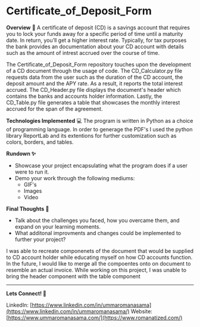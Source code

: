# Certificate_of_Deposit_Form

**Overview** 👾
A certificate of deposit (CD) is a savings account that requires you to lock your funds away for a specific period of time until a maturity date. In return, you’ll get a higher interest rate. Typically, for tax purposes the bank provides an documentation about your CD account with details such as the amount of intrest accrued over the course of time.

The Certificate_of_Deposit_Form repository touches upon the development of a CD document through the usage of code. The CD_Calculator.py file requests data from the user such as the duration of the CD account, the deposit amount and the APY rate. As a result, it reports the total interest accrued. The CD_Header.py file displays the document's header which contains the banks and accounts holder information. Lastly, the CD_Table.py file generates a table that showcases the monthly interest accrued for the span of the agreement.

**Technologies Implemented** 💻
The program is written in Python as a choice of programming language. In order to generage the PDF's I used the python library ReportLab and its extentions for further customization such as colors, borders, and tables.

**Rundown ✨**
- Showcase your project encapsulating what the program does if a user were to run it.
- Demo your work through the following mediums:
    - GIF's
    - Images
    - Video

**Final Thoughts** 🧠

- Talk about the challenges you faced, how you overcame them, and expand on your learning moments.
- What additonal improvments and changes could be implemented to further your project?

I was able to recreate componenets of the document that would be supplied to CD account holder while educating myself on how CD accounts function. In the future, I would like to merge all the compoentes onto on document to resemble an actual invoice. While working on this project, I was unable to bring the header component with the table component

---

**Lets Connect! 🔗**

LinkedIn: [https://www.linkedin.com/in/ummaromanasama](https://www.linkedin.com/in/ummaromanasama/)
Website: [https://www.ummaromanasama.com/](https://www.romanatized.com/)
